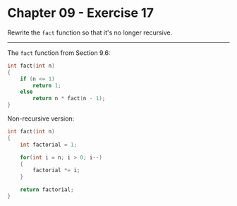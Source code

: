 # Chapter 09 - Exercise 17

Rewrite the `fact` function so that it's no longer recursive.


---

The `fact` function from Section 9.6:

```C
int fact(int n)
{
    if (n <= 1)
        return 1;
    else 
        return n * fact(n - 1);
}
```

Non-recursive version:  

```C
int fact(int n)
{
    int factorial = 1;

    for(int i = n; i > 0; i--)
    {
        factorial *= i;
    }

    return factorial;
}
```
